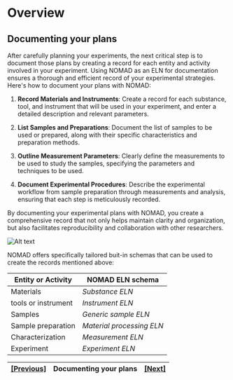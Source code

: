 # Overview
## **Documenting your plans**

After carefully planning your experiments, the next critical step is to document those plans by creating a record for each entity and activity involved in your experiment. Using NOMAD as an ELN for documentation ensures a thorough and efficient record of your experimental strategies. Here's how to document your plans with NOMAD:

1. **Record Materials and Instruments**: Create a record for each substance, tool, and instrument that will be used in your experiment, and enter a detailed description and relevant parameters. 


2. **List Samples and Preparations**: Document the list of samples to be used or prepared, along with their specific characteristics and preparation methods.

3. **Outline Measurement Parameters**: Clearly define the measurements to be used to study the samples, specifying the parameters and techniques to be used.

4. **Document Experimental Procedures**: Describe the experimental workflow from sample preparation through measurements and analysis, ensuring that each step is meticulously recorded.

By documenting your experimental plans with NOMAD, you create a comprehensive record that not only helps maintain clarity and organization, but also facilitates reproducibility and collaboration with other researchers.

![Alt text](../images/Overview/3.png)

NOMAD offers specifically tailored buit-in schemas that can be used to create the records mentioned above: 

| Entity or Activity | NOMAD ELN schema |
|--------------------|------------------|
| Materials | *Substance ELN*| 
| tools or instrument | *Instrument ELN*|
| Samples | *Generic sample ELN*|
| Sample preparation | *Material processing ELN*|
| Characterization | *Measurement ELN*| 
| Experiment | *Experiment ELN*| 


| [[Previous]](5_0_Overview_plan.md) |   Documenting your plans   | [[Next]](5_02_Overview_manage.md)
|------------|-----------|-------|
